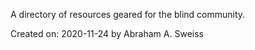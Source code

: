 A directory of resources geared for the blind community.

Created on: 2020-11-24
by Abraham A. Sweiss  
